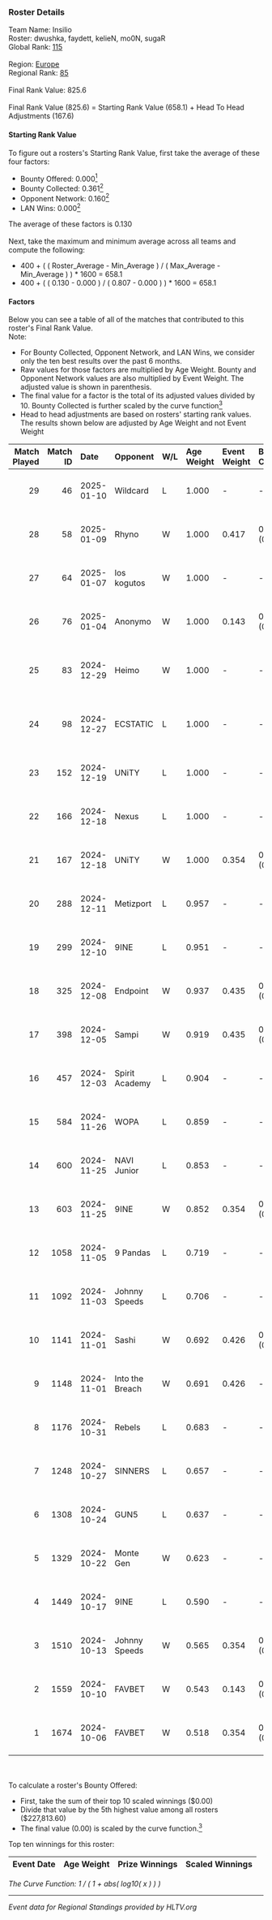 ### Roster Details<br />
Team Name: Insilio<br />
Roster: dwushka, faydett, kelieN, mo0N, sugaR<br />
Global Rank: [115](../../standings_global_2025_01_16.md)<br />
<br />
Region: [Europe]( ../../standings_europe_2025_01_16.md)<br />
Regional Rank: [85]( ../../standings_europe_2025_01_16.md)<br />
<br />
Final Rank Value:  825.6<br />
<br />
Final Rank Value (825.6) = Starting Rank Value (658.1) + Head To Head Adjustments (167.6)<br />

#### Starting Rank Value<br />
To figure out a rosters's Starting Rank Value, first take the average of these four factors:<br />
- Bounty Offered: 0.000[<sup>1</sup>](#table2)
- Bounty Collected: 0.361[<sup>2</sup>](#table1)
- Opponent Network: 0.160[<sup>2</sup>](#table1)
- LAN Wins: 0.000[<sup>2</sup>](#table1)

The average of these factors is 0.130<br />
<br />
Next, take the maximum and minimum average across all teams and compute the following:<br />
- 400 + ( ( Roster_Average - Min_Average ) / ( Max_Average - Min_Average ) ) * 1600 = 658.1
- 400 + ( ( 0.130 - 0.000 ) / ( 0.807 - 0.000 ) ) * 1600 = 658.1


#### Factors<br />
Below you can see a table of all of the matches that contributed to this roster's Final Rank Value.<br />
Note:<br />

- For Bounty Collected, Opponent Network, and LAN Wins, we consider only the ten best results over the past 6 months.
- Raw values for those factors are multiplied by Age Weight. Bounty and Opponent Network values are also multiplied by Event Weight. The adjusted value is shown in parenthesis.
- The final value for a factor is the total of its adjusted values divided by 10. Bounty Collected is further scaled by the curve function[<sup>3</sup>](#curveFunction)
- Head to head adjustments are based on rosters' starting rank values. The results shown below are adjusted by Age Weight and not Event Weight
<span id="table1"></span><br />


| Match Played | Match ID | Date       | Opponent        | W/L | Age Weight | Event Weight | Bounty Collected | Opponent Network | LAN Wins  | H2H Adj. | Roster                                        |
| -: | -: | :- | :- | :- | :- | :- | :- | :- | :- | -: | :- |
|           29 |       46 | 2025-01-10 | Wildcard        | L   | 1.000      | -            | -                | -                | -         |    -1.70 | dwushka, faydett, kelieN, mo0N, sugaR         |
|           28 |       58 | 2025-01-09 | Rhyno           | W   | 1.000      | 0.417        | 0.035 (0.015)    | 0.317 (0.132)    | 0 (0.000) |    23.14 | dwushka, faydett, kelieN, mo0N, sugaR         |
|           27 |       64 | 2025-01-07 | los kogutos     | W   | 1.000      | -            | -                | -                | 0 (0.000) |     5.71 | dwushka, faydett, kelieN, mo0N, sugaR         |
|           26 |       76 | 2025-01-04 | Anonymo         | W   | 1.000      | 0.143        | 0.064 (0.009)    | -                | 0 (0.000) |    16.10 | dwushka, faydett, kelieN, mo0N, sugaR         |
|           25 |       83 | 2024-12-29 | Heimo           | W   | 1.000      | -            | -                | -                | 0 (0.000) |    13.16 | dwushka, faydett, kelieN, Pumpkin66, sugaR    |
|           24 |       98 | 2024-12-27 | ECSTATIC        | L   | 1.000      | -            | -                | -                | -         |    -5.72 | dwushka, faydett, kelieN, Pumpkin66, sugaR    |
|           23 |      152 | 2024-12-19 | UNiTY           | L   | 1.000      | -            | -                | -                | -         |   -10.54 | faydett, kelieN, sugaR, tasman, z3ndeR        |
|           22 |      166 | 2024-12-18 | Nexus           | L   | 1.000      | -            | -                | -                | -         |    -1.96 | faydett, iDISBALANCE, kelieN, sugaR, yiksrezo |
|           21 |      167 | 2024-12-18 | UNiTY           | W   | 1.000      | 0.354        | 0.070 (0.025)    | 0.282 (0.100)    | 0 (0.000) |    21.32 | faydett, iDISBALANCE, kelieN, sugaR, yiksrezo |
|           20 |      288 | 2024-12-11 | Metizport       | L   | 0.957      | -            | -                | -                | -         |    -2.31 | faydett, FpSSS, kelieN, Pipw, sugaR           |
|           19 |      299 | 2024-12-10 | 9INE            | L   | 0.951      | -            | -                | -                | -         |    -8.01 | faydett, FpSSS, kelieN, Pipw, sugaR           |
|           18 |      325 | 2024-12-08 | Endpoint        | W   | 0.937      | 0.435        | 0.034 (0.014)    | 0.566 (0.231)    | 0 (0.000) |    17.66 | faydett, FpSSS, kelieN, Pipw, sugaR           |
|           17 |      398 | 2024-12-05 | Sampi           | W   | 0.919      | 0.435        | 0.042 (0.017)    | 0.283 (0.113)    | 0 (0.000) |    20.54 | faydett, FpSSS, kelieN, Pipw, sugaR           |
|           16 |      457 | 2024-12-03 | Spirit Academy  | L   | 0.904      | -            | -                | -                | -         |    -3.77 | faydett, FpSSS, kelieN, Pipw, sugaR           |
|           15 |      584 | 2024-11-26 | WOPA            | L   | 0.859      | -            | -                | -                | -         |    -7.11 | faydett, FpSSS, kelieN, Pipw, sugaR           |
|           14 |      600 | 2024-11-25 | NAVI Junior     | L   | 0.853      | -            | -                | -                | -         |    -3.02 | faydett, FpSSS, kelieN, Pipw, sugaR           |
|           13 |      603 | 2024-11-25 | 9INE            | W   | 0.852      | 0.354        | 0.125 (0.038)    | 1.000 (0.302)    | 0 (0.000) |    20.67 | faydett, FpSSS, kelieN, Pipw, sugaR           |
|           12 |     1058 | 2024-11-05 | 9 Pandas        | L   | 0.719      | -            | -                | -                | -         |    -1.82 | faydett, FpSSS, kelieN, Pipw, sugaR           |
|           11 |     1092 | 2024-11-03 | Johnny Speeds   | L   | 0.706      | -            | -                | -                | -         |    -2.99 | faydett, FpSSS, kelieN, Pipw, sugaR           |
|           10 |     1141 | 2024-11-01 | Sashi           | W   | 0.692      | 0.426        | 0.043 (0.013)    | 0.617 (0.182)    | 0 (0.000) |    18.45 | faydett, FpSSS, kelieN, Pipw, sugaR           |
|            9 |     1148 | 2024-11-01 | Into the Breach | W   | 0.691      | 0.426        | -                | 0.513 (0.151)    | 0 (0.000) |    17.64 | faydett, FpSSS, kelieN, Pipw, sugaR           |
|            8 |     1176 | 2024-10-31 | Rebels          | L   | 0.683      | -            | -                | -                | -         |    -7.06 | faydett, FpSSS, kelieN, Pipw, sugaR           |
|            7 |     1248 | 2024-10-27 | SINNERS         | L   | 0.657      | -            | -                | -                | -         |    -2.23 | faydett, FpSSS, kelieN, Pipw, sugaR           |
|            6 |     1308 | 2024-10-24 | GUN5            | L   | 0.637      | -            | -                | -                | -         |    -2.10 | faydett, FpSSS, kelieN, Pipw, sugaR           |
|            5 |     1329 | 2024-10-22 | Monte Gen       | W   | 0.623      | -            | -                | -                | -         |    14.20 | faydett, FpSSS, kelieN, Pipw, sugaR           |
|            4 |     1449 | 2024-10-17 | 9INE            | L   | 0.590      | -            | -                | -                | -         |    -2.81 | faydett, FpSSS, kelieN, Pipw, sugaR           |
|            3 |     1510 | 2024-10-13 | Johnny Speeds   | W   | 0.565      | 0.354        | 0.109 (0.022)    | 0.772 (0.155)    | -         |    15.82 | faydett, FpSSS, kelieN, Pipw, sugaR           |
|            2 |     1559 | 2024-10-10 | FAVBET          | W   | 0.543      | 0.143        | 0.073 (0.006)    | 0.894 (0.069)    | -         |    13.34 | faydett, FpSSS, kelieN, Pipw, sugaR           |
|            1 |     1674 | 2024-10-06 | FAVBET          | W   | 0.518      | 0.354        | 0.073 (0.013)    | 0.894 (0.164)    | -         |    12.99 | faydett, FpSSS, kelieN, Pipw, sugaR           |

<br />
<span id="table2"></span><br />
To calculate a roster's Bounty Offered:<br />

- First, take the sum of their top 10 scaled winnings ($0.00)
- Divide that value by the 5th highest value among all rosters ($227,813.60)
- The final value (0.00) is scaled by the curve function.[<sup>3</sup>](#curveFunction)

Top ten winnings for this roster:<br />

| Event Date | Age Weight | Prize Winnings | Scaled Winnings |
| :- | -: | :- | :- |


<span id="curveFunction"></span>_The Curve Function: 1 / ( 1 + abs( log10( x ) ) )_<br />

---
_Event data for Regional Standings provided by HLTV.org_<br />
